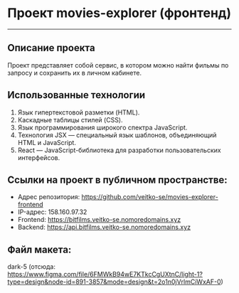 # Проект movies-explorer (фронтенд)
---------------------------------

## Описание проекта
Проект представляет собой cервис, в котором можно найти фильмы по запросу и сохранить их в личном кабинете.

## Использованные технологии
1. Язык гипертекстовой разметки (HTML).
2. Каскадные таблицы стилей (CSS).
3. Язык программирования широкого спектра JavaScript.
4. Технология JSX — специальный язык шаблонов, объединяющий HTML и JavaScript.
5. React — JavaScript-библиотека для разработки пользовательских интерфейсов.

## Ссылки на проект в публичном пространстве:
* Адрес репозитория: https://github.com/veitko-se/movies-explorer-frontend
* IP-адрес: 158.160.97.32
* Frontend: https://bitfilms.veitko-se.nomoredomains.xyz
* Backend: https://api.bitfilms.veitko-se.nomoredomains.xyz

## Файл макета:
dark-5 (отсюда: https://www.figma.com/file/6FMWkB94wE7KTkcCgUXtnC/light-1?type=design&node-id=891-3857&mode=design&t=2o1n0jVrlmCiWxAF-0)
